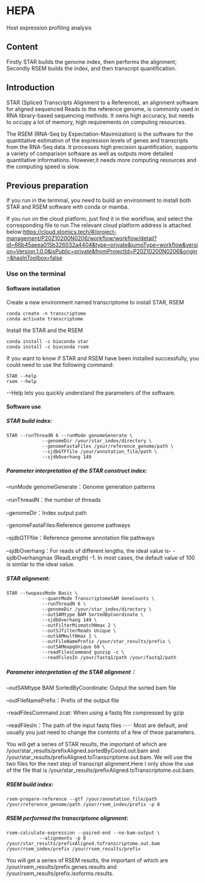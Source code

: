 # HEPA
Host expression profiling analysis
## Content
Firstly STAR builds the genome index, then performs the alignment; 
Secondly RSEM builds the index, and then transcript quantification.
## Introduction
STAR (Spliced Transcripts Alignment to a Reference), an alignment software for aligned sequenced Reads to the reference genome, is commonly used in RNA library-based sequencing methods. It owns high accuracy, but needs to occupy a lot of memory, high requirements on computing resources.

The RSEM (RNA-Seq by Expectation-Maximization) is the software for the quantitative estimation of the expression levels of genes and transcripts from the RNA-Seq data. It processes high precision quantification, supports a variety of comparison software as well as outputs more detailed quantitative informations. However,it needs more computing resources and the computing speed is slow.
## Previous preparation
If you run in the terminal, you need to build an environment to install both STAR and RSEM software with conda or mamba.

If you run on the cloud platform, just find it in the workflow, and select the corresponding file to run.The relevant cloud platform address is attached below:https://cloud.stomics.tech/#/project-management/P20Z10200N0206/workflow/workflow/detail?id=66b45aeea015b326032a4404&type=private&jumpType=workflow&version=Version.1.0.0&isPublic=private&fromProjectId=P20Z10200N0206&origin=&hasInToolbox=false

### Use on the terminal
#### Software installation
Create a new environment named transcriptome to install STAR, RSEM
```
conda create -n transcriptome
conda activate transcriptome
```

Install the STAR and the RSEM
```
conda install -c bioconda star
conda install -c bioconda rsem
```

If you want to know if STAR and RSEM have been installed successfully, you could need to use the following command:
```
STAR --help
rsem --help
```
--Help lets you quickly understand the parameters of the software.

#### Software use
##### STAR build index:
```
STAR --runThreadN 6 --runMode genomeGenerate \
             --genomeDir /your/star_index/directory \
             --genomeFastaFiles /your/reference_genome/path \
             --sjdbGTFfile /your/annotation_file/path \
             --sjdbOverhang 149
```

##### Parameter interpretation of the STAR construct index:
–runMode genomeGenerate：Genome generation patterns

–runThreadN：the number of threads

–genomeDir：Index output path

-genomeFastaFiles:Reference genome pathways

–sjdbGTFfile：Reference genome annotation file pathways

–sjdbOverhang：For reads of different lengths, the ideal value is- -sjdbOverhangmax (ReadLength) -1. In most cases, the default value of 100 is similar to the ideal value.




##### STAR alignment:
```
STAR --twopassMode Basic \
             --quantMode TranscriptomeSAM GeneCounts \
             --runThreadN 6 \
             --genomeDir /your/star_index/directory \
             --outSAMtype BAM SortedByCoordinate \
             --sjdbOverhang 149 \
             --outFilterMismatchNmax 2 \
             --outSJfilterReads Unique \
             --outSAMmultNmax 1 \
             --outFileNamePrefix /your/star_results/prefix \
             --outSAMmapqUnique 60 \
             --readFilesCommand gunzip -c \
             --readFilesIn /your/fastq1/path /your/fastq2/path
```
##### Parameter interpretation of the STAR alignment：
–outSAMtype BAM SortedByCoordinate: Output the sorted bam file

–outFileNamePrefix：Prefix of the output file

-readFilesCommand zcat: When using a fastq file compressed by gzip

–readFilesIn：The path of the input fastq files
······
Most are default, and usually you just need to change the contents of a few of these parameters.

You will get a series of STAR results, the important of which are /your/star_results/prefixAligned.sortedByCoord.out.bam and /your/star_results/prefixAligned.toTranscriptome.out.bam. We will use the two files for the next step of transcript alignment.Here I only show the use of the file that is /your/star_results/prefixAligned.toTranscriptome.out.bam.


##### RSEM build index:
```
rsem-prepare-reference --gtf /your/annotation_file/path /your/reference_genome/path /your/rsem_index/prefix -p 8
```


##### RSEM performed the transcriptome alignment:
```
rsem-calculate-expression --paired-end --no-bam-output \
            --alignments -p 8 /your/star_results/prefixAligned.toTranscriptome.out.bam /your/rsem_index/prefix /your/rsem_results/prefix
```

You will get a series of RSEM results, the important of which are /your/rsem_results/prefix.genes.results and /your/rsem_results/prefix.isoforms.results. 







